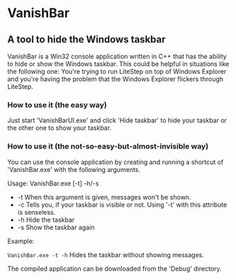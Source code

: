 # VanishBar
## A tool to hide the Windows taskbar

VanishBar is a Win32 console application written in C++ that has the ability to hide or show the Windows taskbar. This could be helpful in situations like the following one: You're trying to run LiteStep on top of Windows Explorer and you're having the problem that the Windows Explorer flickers through LiteStep.

### How to use it (the easy way)

Just start 'VanishBarUI.exe' and click 'Hide taskbar' to hide your taskbar or the other one to show your taskbar.

### How to use it (the not-so-easy-but-almost-invisible way)

You can use the console application by creating and running a shortcut of 'VanishBar.exe' with the following arguments.

Usage: VanishBar.exe [-t] -h/-s

* -t    When this argument is given, messages won't be shown.
* -c    Tells you, if your taskbar is visible or not. Using '-t' with this attribute is senseless.
* -h    Hide the taskbar
* -s    Show the taskbar again

Example:

`VanishBar.exe -t -h`   Hides the taskbar without showing messages.

The compiled application can be downloaded from the 'Debug' directory.
